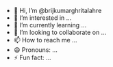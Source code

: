 - 👋 Hi, I’m @brijkumarghritalahre
- 👀 I’m interested in ...
- 🌱 I’m currently learning ...
- 💞️ I’m looking to collaborate on ...
- 📫 How to reach me ...
- 😄 Pronouns: ...
- ⚡ Fun fact: ...

<!---
brijkumarghritalahre/brijkumarghritalahre is a ✨ special ✨ repository because its `README.md` (this file) appears on your GitHub profile.
You can click the Preview link to take a look at your changes.
--->

